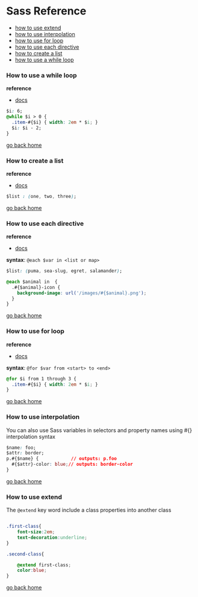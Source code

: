 # Sass Reference

- [how to use extend][extend]
- [how to use interpolation][interpolation]
- [how to use for loop][for]
- [how to use each directive][each]
- [how to create a list][list]
- [how to use a while loop][while]

[while]:#how-to-use-a-while-loop
[list]:#how-to-create-a-list
[each]:#how-to-use-each-directive
[for]:#how-to-use-for-loop
[interpolation]:#how-to-use-interpolation
[extend]:#how-to-use-extend
[home]:#sass-reference

### How to use a while loop

**reference**
- [docs](http://sass-lang.com/documentation/file.SASS_REFERENCE.html#_while)

```css
$i: 6;
@while $i > 0 {
  .item-#{$i} { width: 2em * $i; }
  $i: $i - 2;
}
```

[go back home][home]

### How to create a list

**reference**
- [docs](http://sass-lang.com/documentation/file.SASS_REFERENCE.html#Lists)

```css
$list : (one, two, three);
```

[go back home][home]

### How to use each directive

**reference**
- [docs](http://sass-lang.com/documentation/file.SASS_REFERENCE.html#_each__each-directive)

**syntax**: `@each $var in <list or map>`

```css
$list: (puma, sea-slug, egret, salamander);

@each $animal in  {
  .#{$animal}-icon {
    background-image: url('/images/#{$animal}.png');
  }
}
```

[go back home][home]

### How to use for loop

**reference**
- [docs](http://sass-lang.com/documentation/file.SASS_REFERENCE.html#_for)

**syntax**: `@for $var from <start> to <end>`

```css
@for $i from 1 through 3 {
  .item-#{$i} { width: 2em * $i; }
}

```


[go back home][home]


### How to use interpolation

You can also use Sass variables in selectors and property names using #{} interpolation syntax

```css
$name: foo;
$attr: border;
p.#{$name} {			// outputs: p.foo
  #{$attr}-color: blue;// outputs: border-color
}


```

[go back home][home]

### How to use extend

The `@extend` key word include a class properties
into another class

```css

.first-class{
	font-size:2em;
	text-decoration:underline;
}

.second-class{

	@extend first-class;
	color:blue;
}

```

[go back home][home]